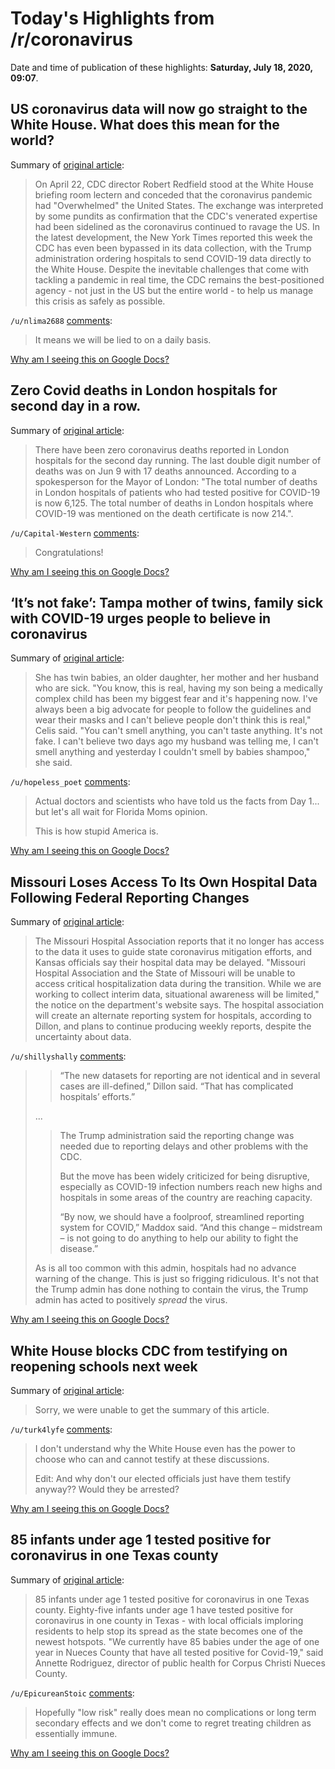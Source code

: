 # Today's Highlights from /r/coronavirus

Date and time of publication of these highlights: **Saturday, July 18, 2020, 09:07**.

## US coronavirus data will now go straight to the White House. What does this mean for the world?

Summary of [original article](https://www.bbngnews.com/2020/07/us-coronavirus-data-will-now-go.html):

> On April 22, CDC director Robert Redfield stood at the White House briefing room lectern and conceded that the coronavirus pandemic had "Overwhelmed" the United States. The exchange was interpreted by some pundits as confirmation that the CDC's venerated expertise had been sidelined as the coronavirus continued to ravage the US. In the latest development, the New York Times reported this week the CDC has even been bypassed in its data collection, with the Trump administration ordering hospitals to send COVID-19 data directly to the White House. Despite the inevitable challenges that come with tackling a pandemic in real time, the CDC remains the best-positioned agency - not just in the US but the entire world - to help us manage this crisis as safely as possible.

`/u/nlima2688` [comments](https://www.reddit.com/r/Coronavirus/comments/htf2b1/us_coronavirus_data_will_now_go_straight_to_the/):

> It means we will be lied to on a daily basis.

[Why am I seeing this on Google Docs?](https://docs.google.com/document/d/1Dc6We63vOXIZsc0op-Bt4abqkYjXzOigalQqFxmvvbM/edit?usp=sharing)

## Zero Covid deaths in London hospitals for second day in a row.

Summary of [original article](https://www.mylondon.news/news/zone-1-news/london-coronavirus-zero-covid-19-18617051#ICID=Android_GetWestLondonNewsApp_AppShare):

> There have been zero coronavirus deaths reported in London hospitals for the second day running. The last double digit number of deaths was on Jun 9 with 17 deaths announced. According to a spokesperson for the Mayor of London: "The total number of deaths in London hospitals of patients who had tested positive for COVID-19 is now 6,125. The total number of deaths in London hospitals where COVID-19 was mentioned on the death certificate is now 214.".

`/u/Capital-Western` [comments](https://www.reddit.com/r/Coronavirus/comments/htdlbs/zero_covid_deaths_in_london_hospitals_for_second/):

> Congratulations!

[Why am I seeing this on Google Docs?](https://docs.google.com/document/d/1Dc6We63vOXIZsc0op-Bt4abqkYjXzOigalQqFxmvvbM/edit?usp=sharing)

## ‘It’s not fake’: Tampa mother of twins, family sick with COVID-19 urges people to believe in coronavirus

Summary of [original article](https://www.wfla.com/news/local-news/its-not-fake-tampa-mother-of-twins-family-sick-with-covid-19-urges-people-to-believe-in-coronavirus/):

> She has twin babies, an older daughter, her mother and her husband who are sick. "You know, this is real, having my son being a medically complex child has been my biggest fear and it's happening now. I've always been a big advocate for people to follow the guidelines and wear their masks and I can't believe people don't think this is real," Celis said. "You can't smell anything, you can't taste anything. It's not fake. I can't believe two days ago my husband was telling me, I can't smell anything and yesterday I couldn't smell by babies shampoo," she said.

`/u/hopeless_poet` [comments](https://www.reddit.com/r/Coronavirus/comments/htf8ov/its_not_fake_tampa_mother_of_twins_family_sick/):

> Actual doctors and scientists who have told us the facts from Day 1... but let's all wait for Florida Moms opinion.
> 
> 
> This is how stupid America is.

[Why am I seeing this on Google Docs?](https://docs.google.com/document/d/1Dc6We63vOXIZsc0op-Bt4abqkYjXzOigalQqFxmvvbM/edit?usp=sharing)

## Missouri Loses Access To Its Own Hospital Data Following Federal Reporting Changes

Summary of [original article](https://news.stlpublicradio.org/post/missouri-loses-access-its-own-hospital-data-following-federal-reporting-changes):

> The Missouri Hospital Association reports that it no longer has access to the data it uses to guide state coronavirus mitigation efforts, and Kansas officials say their hospital data may be delayed. "Missouri Hospital Association and the State of Missouri will be unable to access critical hospitalization data during the transition. While we are working to collect interim data, situational awareness will be limited," the notice on the department's website says. The hospital association will create an alternate reporting system for hospitals, according to Dillon, and plans to continue producing weekly reports, despite the uncertainty about data.

`/u/shillyshally` [comments](https://www.reddit.com/r/Coronavirus/comments/htg7g5/missouri_loses_access_to_its_own_hospital_data/):

> > “The new datasets for reporting are not identical and in several cases are ill-defined,” Dillon said. “That has complicated hospitals’ efforts.”
> 
> ...
> 
> > The Trump administration said the reporting change was needed due to reporting delays and other problems with the CDC.
> > 
> > But the move has been widely criticized for being disruptive, especially as COVID-19 infection numbers reach new highs and hospitals in some areas of the country are reaching capacity.
> > 
> > “By now, we should have a foolproof, streamlined reporting system for COVID,” Maddox said. “And this change – midstream – is not going to do anything to help our ability to fight the disease.”
> 
> As is all too common with this admin, hospitals had no advance warning of the change. This is just so frigging ridiculous. It's not that the Trump admin has done nothing to contain the virus, the Trump admin has acted to positively *spread*  the virus.

[Why am I seeing this on Google Docs?](https://docs.google.com/document/d/1Dc6We63vOXIZsc0op-Bt4abqkYjXzOigalQqFxmvvbM/edit?usp=sharing)

## White House blocks CDC from testifying on reopening schools next week

Summary of [original article](https://news.google.com/articles/CAIiEKcC_Y-hXxBsOb_-B0VCdTIqGQgEKhAIACoHCAowocv1CjCSptoCMPrTpgU?hl=en-US&gl=US&ceid=US%3Aen):

> Sorry, we were unable to get the summary of this article.

`/u/turk4lyfe` [comments](https://www.reddit.com/r/Coronavirus/comments/ht57im/white_house_blocks_cdc_from_testifying_on/):

> I don't understand why the White House even has the power to choose who can and cannot testify at these discussions.
> 
> Edit: And why don't our elected officials just have them testify anyway?? Would they be arrested?

[Why am I seeing this on Google Docs?](https://docs.google.com/document/d/1Dc6We63vOXIZsc0op-Bt4abqkYjXzOigalQqFxmvvbM/edit?usp=sharing)

## 85 infants under age 1 tested positive for coronavirus in one Texas county

Summary of [original article](https://www.stltoday.com/lifestyles/health-med-fit/85-infants-under-age-1-tested-positive-for-coronavirus-in-one-texas-county/article_dfcde050-d8ad-5d49-8411-023b218503e1.html):

> 85 infants under age 1 tested positive for coronavirus in one Texas county. Eighty-five infants under age 1 have tested positive for coronavirus in one county in Texas - with local officials imploring residents to help stop its spread as the state becomes one of the newest hotspots. "We currently have 85 babies under the age of one year in Nueces County that have all tested positive for Covid-19," said Annette Rodriguez, director of public health for Corpus Christi Nueces County.

`/u/EpicureanStoic` [comments](https://www.reddit.com/r/Coronavirus/comments/htdosc/85_infants_under_age_1_tested_positive_for/):

> Hopefully "low risk" really does mean no complications or long term secondary effects and we don't come to regret treating children as essentially immune.

[Why am I seeing this on Google Docs?](https://docs.google.com/document/d/1Dc6We63vOXIZsc0op-Bt4abqkYjXzOigalQqFxmvvbM/edit?usp=sharing)

